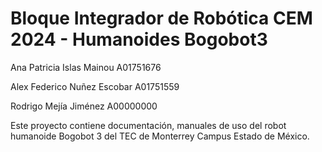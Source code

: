 # Bloque Integrador de Robótica CEM 2024 - Humanoides Bogobot3

Ana Patricia Islas Mainou 		A01751676

Alex Federico Nuñez Escobar 	A01751559

Rodrigo Mejía Jiménez 			A00000000

Este proyecto contiene documentación, manuales de uso del robot humanoide Bogobot 3 del TEC de Monterrey Campus Estado de México.

